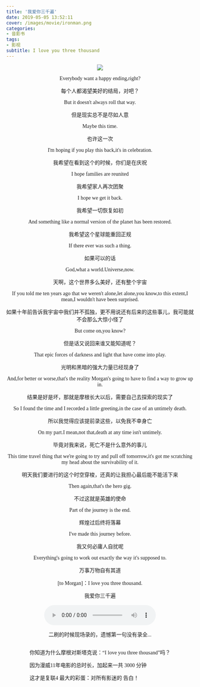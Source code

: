 ```yaml
---
title: '我爱你三千遍'
date: 2019-05-05 13:52:11
cover: /images/movie/ironman.png
categories: 
- 音影书
tags:
- 影视
subtitle: I love you three thousand
---
```

<div  style="text-align: center;font-family: initial;">
        <img src="images/movie/ironman.png">
        <p>Everybody want a happy ending,right?</p>
        每个人都渴望美好的结局，对吧？
        <p>But it doesn't always roll that way.</p>
        但是现实总不是尽如人意
        <p>Maybe this time.</p>
        也许这一次
        <p>I'm hoping if you play this back,it's in celebration.</p>
        我希望在看到这个的时候，你们是在庆祝
        <p>I hope families are reunited</p>
        我希望家人再次团聚
        <p>I hope we get it back.</p>
        我希望一切恢复如初
        <p>And something like a normal version of the planet has been restored.</p>
        我希望这个星球能重回正规
        <p>If there ever was such a thing.</p>
        如果可以的话
        <p>God,what a world.Universe,now.</p>
        天啊，这个世界多么美好，还有整个宇宙
        <p>If you told me ten years ago that we weren't alone,let alone,you know,to this extent,I mean,I wouldn't have been surprised.</p>
        如果十年前告诉我宇宙中我们并不孤独，更不用说还有后来的这些事儿，我可能就不会那么大惊小怪了
        <p>But come on,you know?</p>
        但是话又说回来谁又能知道呢？
        <p>That epic forces of darkness and light that have come into play.</p>
        光明和黑暗的强大力量已经现身了
        <p>And,for better or worse,that's the reality Morgan's going to have to find a way to grow up in.</p>
        结果是好是坏，那就是摩根长大以后，需要自己去探索的现实了
        <p>So I found the time and I recorded a little greeting,in the case of an untimely death.</p>
        所以我觉得应该提前录这些，以免我不幸身亡
        <p>On my part.I mean,not that,death at any time isn't untimely.</p>
        毕竟对我来说，死亡不是什么意外的事儿
        <p>This time travel thing that we're going to try and pull off tomorrow,it's got me scratching my head about the survivability of it.</p>
        明天我们要进行的这个时空穿梭，还真的让我担心最后能不能活下来
        <p>Then again,that's the hero gig.</p>
        不过这就是英雄的使命
        <p>Part of the journey is the end.</p>
        辉煌过后终将落幕
        <p>I've made this journey before.</p>
        我又何必庸人自扰呢
        <p>Everything's going to work out exactly the way it's supposed to.</p>
        万事万物自有其道
        <p>[to Morgan]：I love you three thousand.</p>
        我爱你三千遍
    <div>
        <br/>
        <audio src="images/movie/threethousand.m4a" controls></audio>
        <p>二刷的时候现场录的，遗憾第一句没有录全...</p>
    </div>
    <div style="display: flex;justify-content: center;">
        <div style="text-align: left">
            <p>你知道为什么摩根对斯塔克说：“I love you three thousand”吗？</p>
            <p>因为漫威11年电影的总时长，加起来一共 3000 分钟</p>
            <p>这才是复联4 最大的彩蛋：对所有影迷的 告白！</p>
        </div>
    </div>
</div>


